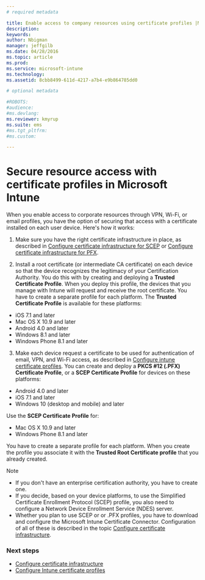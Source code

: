 ```yaml
---
# required metadata

title: Enable access to company resources using certificate profiles |Microsoft Intune
description:
keywords:
author: Nbigman
manager: jeffgilb
ms.date: 04/28/2016
ms.topic: article
ms.prod:
ms.service: microsoft-intune
ms.technology:
ms.assetid: 8cbb8499-611d-4217-a7b4-e9b864785dd0

# optional metadata

#ROBOTS:
#audience:
#ms.devlang:
ms.reviewer: kmyrup
ms.suite: ems
#ms.tgt_pltfrm:
#ms.custom:

---
```


# Secure resource access with certificate profiles in Microsoft Intune
When you enable access to corporate resources through VPN, Wi-Fi, or email profiles, you have the option of securing that access with a certificate installed on each user device. Here's how it works:

1. Make sure you have the right certificate infrastructure in place, as described in [Configure certificate infrastructure for SCEP](configure-certificate-infrastructure-for-scep.md) or [Configure certificate infrastructure for PFX](configure-certificate-infrastructure-for-pfx.md).

2. Install a root certificate (or intermediate CA certificate) on each device so that the device recognizes the legitimacy of your Certification Authority. You do this with by creating and deploying a **Trusted Certificate Profile**. When you deploy this profile, the devices that you manage with Intune will request and receive the root certificate. You have to create a separate profile for each platform. The **Trusted Certificate Profile** is available for these platforms:
 -  iOS 7.1 and later
 -  Mac OS X 10.9 and later
 -  Android 4.0 and later
 -  Windows 8.1 and later
 -  Windows Phone 8.1 and later

3. Make each device request a certificate to be used for authentication of email, VPN, and Wi-Fi access, as described in [Configure intune certificate profiles](configure-intune-certificate-profiles.md). You can create and deploy a **PKCS #12 (.PFX) Certificate Profile**, or a **SCEP Certificate Profile** for devices on these platforms:
 
-  Android 4.0 and later
-  iOS 7.1 and later
-  Windows 10 (desktop and mobile) and later 

Use the **SCEP Certificate Profile** for:
-   Mac OS X 10.9 and later
-   Windows Phone 8.1 and later

You have to create a separate profile for each platform. When you create the profile you associate it with the **Trusted Root Certificate profile** that you already created.

> [!NOTE]           
> -    If you don't have an enterprise certification authority, you have to create one. 
>- If you decide, based on your device platforms, to use the Simplified Certificate Enrollment Protocol (SCEP) profile, you also need to configure a Network Device Enrollment Service (NDES) server.
>-  Whether you plan to use SCEP or or .PFX profiles, you have to download and configure the Microsoft Intune Certificate Connector.
> Configuration of all of these is described in the topic [Configure certificate infrastructure](configure-certificate-infrastructure.md).

### Next steps
- [Configure certificate infrastructure](configure-certificate-infrastructure.md)
- [Configure Intune certificate profiles](configure-intune-certificate-profiles.md)

